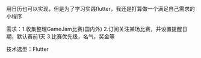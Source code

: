 用日历也可以实现，但是为了学习实践flutter，我还是打算做一个满足自己需求的小程序

需求：1.收集整理GameJam比赛(国内外)
2.订阅关注某场比赛，并设置提醒日期，默认赛前1天
3.比赛优先级，名气，奖金等

技术选型：Flutter 